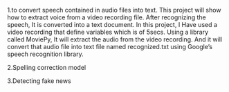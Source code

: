 
1.to convert speech contained in audio files into text. 
This project will show how to extract voice from a video recording file. After recognizing the speech, It is converted into a text document. In this project, I Have used a video recording that define variables which is of 5secs. Using a library called MoviePy, It will extract the audio from the video recording. And it will convert that audio file into text file named recognized.txt using Google’s speech recognition library.

2.Spelling correction model

3.Detecting fake news


